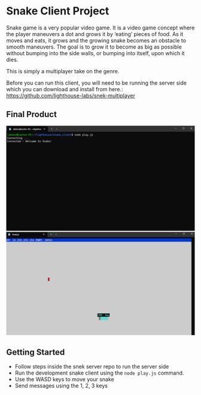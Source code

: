 # Snake Client Project

Snake game is a very popular video game. It is a video game concept where the player maneuvers a dot and grows it by ‘eating’ pieces of food. As it moves and eats, it grows and the growing snake becomes an obstacle to smooth maneuvers. The goal is to grow it to become as big as possible without bumping into the side walls, or bumping into itself, upon which it dies.

This is simply a multiplayer take on the genre.

Before you can run this client, you will need to be running the server side which you can download and install from here.:
https://github.com/lighthouse-labs/snek-multiplayer

## Final Product

!["View of client side terminal with Node"](Client.png)
!["View of server side terminal"](Server.png)


## Getting Started

- Follow steps inside the snek server repo to run the server side
- Run the development snake client using the `node play.js` command.
- Use the WASD keys to move your snake
- Send messages using the 1, 2, 3 keys
